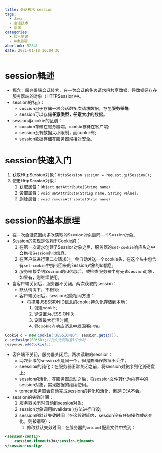 ```yaml
---
title: 会话技术-session
tags:
  - Java
  - 会话技术
  - 后端
categories:
  - 技术笔记
  - Web后端
abbrlink: 52845
date: 2021-01-18 10:04:36
---
```


# session概述

* 概念：服务器端会话技术，在一次会话的多次请求间共享数据，将数据保存在服务器端的对象（HTTPSession)中。
* session的特点：
  * session用于存储一次会话的多次请求数据，存在**服务器端**;
  * session可以存储**任意类型，任意大小**的数据。
* session与cookie的区别：
  * session存储在服务器端，cookie存储在客户端;
  * session没有数据大小限制，而cookie有;
  * session数据存储在服务器端相对安全。





# session快速入门

1. 获取HttpSession对象：`HttpSession session = request.getSession();`
2. 使用HttpSession对象：
   1. 获取属性：`Object getAttribute(String name)`
   2. 设置属性：`void setAttribute(String name, String value);`
   3. 删除属性：`void removeAttribute(Strin name)`

# session的基本原理

* 在一次会话范围内多次获取的Session对象是同一个Session对象。
* Session的实现是依赖于Cookie的：
  1.  在第一次请求创建了Session对象之后，服务器的`set-cookie`响应头之中会携带Session的id信息;
  2.  在客户端进行第二次请求时，会自动发送一个cookie头，在这个头中包含有`set-cookie`中携带回来的Session对象的Id信息;
  3.  服务器接受到Session的id信息后，或检查服务器中有无该session对象，如果有，则继续使用。 
* 当客户端关闭后，服务器不关闭，两次获取的session：
  * 默认情况下，不相同;
  * 客户端关闭后，session也能相同方法：
    * 将携带JSESSIONID信息的cookie持久化存储到本地：
      1. 创建cookie;
      2. 键设置为JESSIONID;
      3. 设置最大存活时间;
      4. 将cookie在响应消息中发回客户端。
```java
Cookie c = new Cookie("JESSIONID", session.getId());
c.setMaxAge(60*60);//持久化到磁盘1个小时
response.addCookie(c);
``` 
* 客户端不关闭，服务器关闭后，两次读取的session：
  * 两次获取的session不是同一个，但是要确保数据不丢失。
  * seession的钝化：在服务器正常关闭之前，将session对象序列化到硬盘上;
  * session的活化：在服务器启动之后，将session文件转化为内存中的session对象，实现数据的继续使用。
  * tomcat服务器会自动完成session的钝化和活化，但是IDEA不会。
* session的失效时间：
  1. 服务器关闭时自动销session对象;
  2. session对象调用invalidate()方法进行自毁;
  3. session的默认失效时间（在这段时间内，session没有任何操作或这变化，则被销毁）：
     1. 修改默认失效时间：在服务器的`web.xml`配置文件中找到：
```xml
<session-config>
    <session-timeout>30</session-timeout>
</session-config>
```